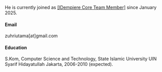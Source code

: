 He is currently joined as [[IDempiere Core Team Member]](https://www.linkedin.com/posts/idempiere-open-source-erp_idempiere-opensourceerp-communitygrowth-activity-7282071803622043648-qUUy?utm_source=share&utm_medium=member_desktop&rcm=ACoAAD0ljqcBdoOac1YVg32adH-lE79ZghPsFoQ) since January 2025.

#### Email
zuhriutama[at]gmail.com

#### Education
S.Kom, Computer Science and Technology, State Islamic University UIN Syarif Hidayatullah Jakarta, 2006-2010 (expected).

